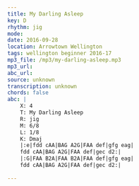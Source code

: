 ```yaml
---
title: My Darling Asleep
key: D
rhythm: jig
mode: 
date: 2016-09-28
location: Arrowtown Wellington
tags: wellington beginner 2016-17
mp3_file: /mp3/my-darling-asleep.mp3
mp3_url: 
abc_url: 
source: unknown
transcription: unknown
chords: false
abc: |
    X: 4
    T: My Darling Asleep
    R: jig
    M: 6/8
    L: 1/8
    K: Dmaj
    |:e|fdd cAA|BAG A2G|FAA def|gfg eag|
    fdd cAA|BAG A2G|FAA def|gec d2:|
    |:G|FAA B2A|FAA B2A|FAA def|gfg eag|
    fdd cAA|BAG A2G|FAA def|gec d2:|
    
---
```


